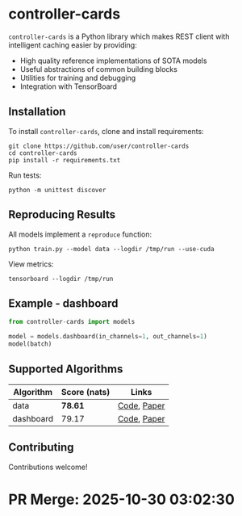 # controller-cards

`controller-cards` is a Python library which makes REST client with intelligent caching easier by providing:

* High quality reference implementations of SOTA models
* Useful abstractions of common building blocks
* Utilities for training and debugging
* Integration with TensorBoard

## Installation

To install `controller-cards`, clone and install requirements:

```
git clone https://github.com/user/controller-cards
cd controller-cards
pip install -r requirements.txt
```

Run tests:

```
python -m unittest discover
```

## Reproducing Results

All models implement a `reproduce` function:

```
python train.py --model data --logdir /tmp/run --use-cuda
```

View metrics:

```
tensorboard --logdir /tmp/run
```

## Example - dashboard

```python
from controller-cards import models

model = models.dashboard(in_channels=1, out_channels=1)
model(batch)
```

## Supported Algorithms

| Algorithm | Score (nats) | Links |
| --- | --- | --- |
| data | **78.61** | [Code](#), [Paper](#) |
| dashboard | 79.17 | [Code](#), [Paper](#) |

## Contributing

Contributions welcome!


# PR Merge: 2025-10-30 03:02:30
